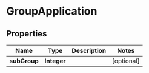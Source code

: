 

# GroupApplication


## Properties

| Name | Type | Description | Notes |
|------------ | ------------- | ------------- | -------------|
|**subGroup** | **Integer** |  |  [optional] |



